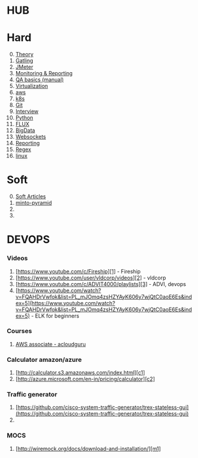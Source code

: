 # HUB
# Hard
0. [Theory](theory)
1. [Gatling](gatling)
2. [JMeter](jmeter/jmeter)
3. [Monitoring & Reporting](monitoring/monitoring)
5. [QA basics (manual)](qa)
6. [Virtualization](virtualization)
6. [aws](aws/aws)
7. [k8s](k8s/k8s)
8. [Git](git/git)
9. [Interview](interview/interview)
10. [Python](python/python)
11. [FLUX](flux/flux)
12. [BigData](bd/bd)
13. [Websockets](websockets/websockets)
14. [Reporting](reporting/reporting)
15. [Regex](grep)
16. [linux](linux/linux)

# Soft
0. [Soft Articles](soft/soft)
1. [minto-pyramid](https://untools.co/minto-pyramid)
2.
3.

# DEVOPS
### Videos
1. [https://www.youtube.com/c/Fireship][1] - Fireship
2. [https://www.youtube.com/user/vldcorp/videos][2] - vldcorp
3. [https://www.youtube.com/c/ADVIT4000/playlists][3] - ADVI, devops
4. [https://www.youtube.com/watch?v=FQAHDrVwfok&list=PL_mJOmq4zsHZYAyK606y7wjQtC0aoE6Es&index=5](https://www.youtube.com/watch?v=FQAHDrVwfok&list=PL_mJOmq4zsHZYAyK606y7wjQtC0aoE6Es&index=5) - ELK for beginners 

### Courses
1. [AWS associate - acloudguru](https://acloudguru.com/course/aws-certified-solutions-architect-associate-saa-c02-4KYV)

### Calculator amazon/azure
1. [http://calculator.s3.amazonaws.com/index.html][c1]
2. [http://azure.microsoft.com/en-in/pricing/calculator][c2]

### Traffic generator
1. [https://github.com/cisco-system-traffic-generator/trex-stateless-gui](https://github.com/cisco-system-traffic-generator/trex-stateless-gui)
2. 

### MOCS
1. [http://wiremock.org/docs/download-and-installation/][m1]

[1]: https://www.youtube.com/c/Fireship

[2]: https://www.youtube.com/user/vldcorp/videos

[3]: https://www.youtube.com/c/ADVIT4000/playlists

[c1]: http://calculator.s3.amazonaws.com/index.html

[c2]: http://calculator.s3.amazonaws.com/index.html

[m1]: http://wiremock.org/docs/download-and-installation/